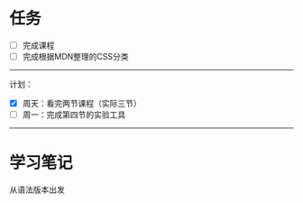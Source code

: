 # 任务
- [ ] 完成课程
- [ ] 完成根据MDN整理的CSS分类

---

计划：
- [x] 周天：看完两节课程（实际三节）
- [ ] 周一：完成第四节的实验工具
---

# 学习笔记
从语法版本出发

